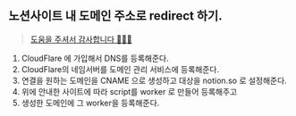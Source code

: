 ## 노션사이트 내 도메인 주소로 redirect 하기.
> [도움을 주셔서 감사합니다 🙇🏻‍♂️](https://fruitionsite.com/)

1. CloudFlare 에 가입해서 DNS를 등록해준다.
2. CloudFlare의 네임서버를 도메인 관리 서비스에 등록해준다.
3. 연결을 원하는 도메인을 CNAME 으로 생성하고 대상을 notion.so 로 설정해준다.
4. 위에 안내한 사이트에 따라 script를 worker 로 만들어 등록해주고
5. 생성한 도메인에 그 worker을 등록해준다.